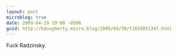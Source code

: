 ```yaml
---
layout: post
microblog: true
date: 2009-04-29 19:00 -0500
guid: http://bdougherty.micro.blog/2009/04/30/t1655051347.html
---
```

Fuck Radzinsky.
